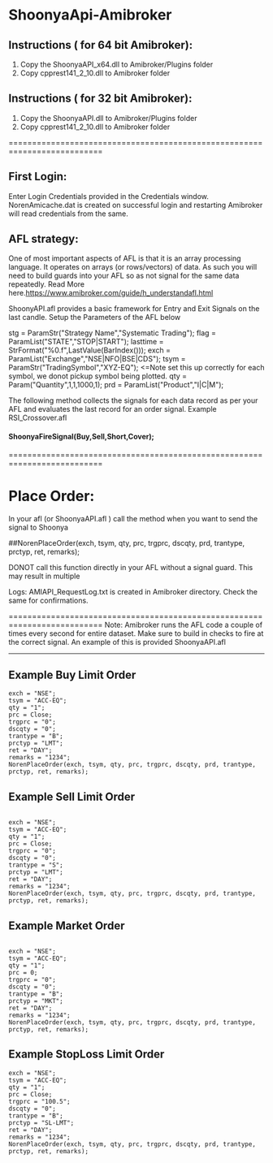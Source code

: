 # ShoonyaApi-Amibroker

## Instructions ( for 64 bit Amibroker): 

1. Copy the ShoonyaAPI_x64.dll to Amibroker/Plugins folder
2. Copy cpprest141_2_10.dll to Amibroker folder

## Instructions ( for 32 bit Amibroker): 

1. Copy the ShoonyaAPI.dll to Amibroker/Plugins folder
2. Copy cpprest141_2_10.dll to Amibroker folder

==========================================================================
## First Login:
Enter Login Credentials provided in the Credentials window. 
NorenAmicache.dat is created on successful login and restarting Amibroker will read credentials from the same.

## AFL strategy:
One of most important aspects of AFL is that it is an array processing language. It operates on arrays (or rows/vectors) of data. 
As such you will need to build guards into your AFL so as not signal for the same data repeatedly.
Read More here.https://www.amibroker.com/guide/h_understandafl.html

ShoonyAPI.afl provides a basic framework for Entry and Exit Signals on the last candle. 
Setup the Parameters of the AFL below

stg      = ParamStr("Strategy Name","Systematic Trading");
flag     = ParamList("STATE","STOP|START");
lasttime = StrFormat("%0.f",LastValue(BarIndex()));
exch     = ParamList("Exchange","NSE|NFO|BSE|CDS");
tsym     = ParamStr("TradingSymbol","XYZ-EQ");    <=Note set this up correctly for each symbol, we donot pickup symbol being plotted.
qty      = Param("Quantity",1,1,1000,1);
prd      = ParamList("Product","I|C|M");

The following method collects the signals for each data record as per your AFL and evaluates the last record for an order signal. Example RSI_Crossover.afl
#### ShoonyaFireSignal(Buy,Sell,Short,Cover);
==========================================================================
# Place Order:
In your afl (or ShoonyaAPI.afl ) call the method when you want to send the signal to Shoonya

##NorenPlaceOrder(exch, tsym, qty, prc, trgprc, dscqty, prd, trantype, prctyp, ret, remarks);       

DONOT call this function directly in your AFL without a signal guard. This may result in multiple 

Logs:
AMIAPI_RequestLog.txt is created in Amibroker directory. Check the same for confirmations. 

==========================================================================
Note: 
Amibroker runs the AFL code a couple of times every second for entire dataset. Make sure to build in checks to fire at the correct signal. 
An example of this is provided ShoonyaAPI.afl

****
## Example Buy Limit Order
````
exch = "NSE";
tsym = "ACC-EQ";
qty = "1";
prc = Close;
trgprc = "0";
dscqty = "0";
trantype = "B";
prctyp = "LMT";
ret = "DAY";
remarks = "1234";
NorenPlaceOrder(exch, tsym, qty, prc, trgprc, dscqty, prd, trantype, prctyp, ret, remarks);       
````
## Example Sell Limit Order
````

exch = "NSE";
tsym = "ACC-EQ";
qty = "1";
prc = Close;
trgprc = "0";
dscqty = "0";
trantype = "S";
prctyp = "LMT";
ret = "DAY";
remarks = "1234";
NorenPlaceOrder(exch, tsym, qty, prc, trgprc, dscqty, prd, trantype, prctyp, ret, remarks);  
````
## Example Market Order
````

exch = "NSE";
tsym = "ACC-EQ";
qty = "1";
prc = 0;
trgprc = "0";
dscqty = "0";
trantype = "B";
prctyp = "MKT";
ret = "DAY";
remarks = "1234";
NorenPlaceOrder(exch, tsym, qty, prc, trgprc, dscqty, prd, trantype, prctyp, ret, remarks);       
````
## Example StopLoss Limit Order
````
exch = "NSE";
tsym = "ACC-EQ";
qty = "1";
prc = Close;
trgprc = "100.5";
dscqty = "0";
trantype = "B";
prctyp = "SL-LMT";
ret = "DAY";
remarks = "1234";
NorenPlaceOrder(exch, tsym, qty, prc, trgprc, dscqty, prd, trantype, prctyp, ret, remarks);       
````
